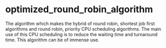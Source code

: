 # optimized_round_robin_algorithm
The algorithm which makes the hybrid of round robin, shortest job first algorithms and round robin, priority CPU scheduling algorithms. 
The main use of this CPU scheduling is to reduce the waiting time and turnaround time.
This algorithm can be of immense use.
